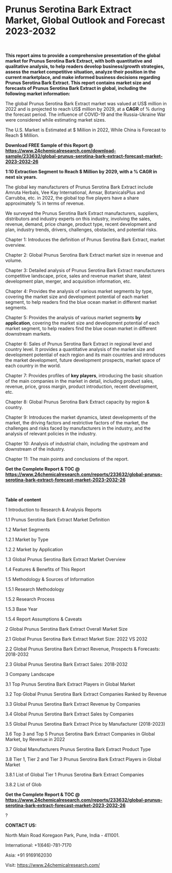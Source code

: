 <h1>Prunus Serotina Bark Extract Market, Global Outlook and Forecast 2023-2032</h1><br/><p><strong>This report aims to provide a comprehensive presentation of the global market for Prunus Serotina Bark Extract, with both quantitative and qualitative analysis, to help readers develop business/growth strategies, assess the market competitive situation, analyze their position in the current marketplace, and make informed business decisions regarding Prunus Serotina Bark Extract. This report contains market size and forecasts of Prunus Serotina Bark Extract in global, including the following market information:</strong></p>
 
 
 
 <p>The global Prunus Serotina Bark Extract market was valued at US$ million in 2022 and is projected to reach US$ million by 2029, at a <strong>CAGR</strong> of % during the forecast period. The influence of COVID-19 and the Russia-Ukraine War were considered while estimating market sizes.</p>
 
 
 
 <p>The U.S. Market is Estimated at $ Million in 2022, While China is Forecast to Reach $ Million.</p>
 
 
 
 <div><b>Download FREE Sample of this Report @ <a href="https://www.24chemicalresearch.com/download-sample/233632/global-prunus-serotina-bark-extract-forecast-market-2023-2032-26">https://www.24chemicalresearch.com/download-sample/233632/global-prunus-serotina-bark-extract-forecast-market-2023-2032-26</a></b></div>
 
 
 
 <p><strong>1:10 Extraction Segment to Reach $ Million by 2029, with a % <strong>CAGR</strong> in next six years.</strong></p>
 
 
 
 <p>The global key manufacturers of Prunus Serotina Bark Extract include Amruta Herbals, Vee Kay International, Amsar, BotanicalsPlus and Carrubba, etc. in 2022, the global top five players have a share approximately % in terms of revenue.</p>
 
 
 
 <p>We surveyed the Prunus Serotina Bark Extract manufacturers, suppliers, distributors and industry experts on this industry, involving the sales, revenue, demand, price change, product type, recent development and plan, industry trends, drivers, challenges, obstacles, and potential risks.</p>
 
 
 
 <p>Chapter 1: Introduces the definition of Prunus Serotina Bark Extract, market overview.</p>
 
 
 
 <p>Chapter 2: Global Prunus Serotina Bark Extract market size in revenue and volume.</p>
 
 
 
 <p>Chapter 3: Detailed analysis of Prunus Serotina Bark Extract manufacturers competitive landscape, price, sales and revenue market share, latest development plan, merger, and acquisition information, etc.</p>
 
 
 
 <p>Chapter 4: Provides the analysis of various market segments by type, covering the market size and development potential of each market segment, to help readers find the blue ocean market in different market segments.</p>
 
 
 
 <p>Chapter 5: Provides the analysis of various market segments <strong>by application</strong>, covering the market size and development potential of each market segment, to help readers find the blue ocean market in different downstream markets.</p>
 
 
 
 <p>Chapter 6: Sales of Prunus Serotina Bark Extract in regional level and country level. It provides a quantitative analysis of the market size and development potential of each region and its main countries and introduces the market development, future development prospects, market space of each country in the world.</p>
 
 
 
 <p>Chapter 7: Provides profiles of <strong>key players</strong>, introducing the basic situation of the main companies in the market in detail, including product sales, revenue, price, gross margin, product introduction, recent development, etc.</p>
 
 
 
 <p>Chapter 8: Global Prunus Serotina Bark Extract capacity by region & country.</p>
 
 
 
 <p>Chapter 9: Introduces the market dynamics, latest developments of the market, the driving factors and restrictive factors of the market, the challenges and risks faced by manufacturers in the industry, and the analysis of relevant policies in the industry.</p>
 
 
 
 <p>Chapter 10: Analysis of industrial chain, including the upstream and downstream of the industry.</p>
 
 
 
 <p>Chapter 11: The main points and conclusions of the report.</p>
 
 
 
 <div><b>Get the Complete Report & TOC @ <a href="https://www.24chemicalresearch.com/reports/233632/global-prunus-serotina-bark-extract-forecast-market-2023-2032-26">https://www.24chemicalresearch.com/reports/233632/global-prunus-serotina-bark-extract-forecast-market-2023-2032-26</a></b></div>
 
 
 
 <p><br />
 
 <b>Table of content</b></p>
 
 
 
 <p>1 Introduction to Research & Analysis Reports<br />
 
 1.1 Prunus Serotina Bark Extract Market Definition<br />
 
 1.2 Market Segments<br />
 
 1.2.1 Market by Type<br />
 
 1.2.2 Market by Application<br />
 
 1.3 Global Prunus Serotina Bark Extract Market Overview<br />
 
 1.4 Features & Benefits of This Report<br />
 
 1.5 Methodology & Sources of Information<br />
 
 1.5.1 Research Methodology<br />
 
 1.5.2 Research Process<br />
 
 1.5.3 Base Year<br />
 
 1.5.4 Report Assumptions & Caveats<br />
 
 2 Global Prunus Serotina Bark Extract Overall Market Size<br />
 
 2.1 Global Prunus Serotina Bark Extract Market Size: 2022 VS 2032<br />
 
 2.2 Global Prunus Serotina Bark Extract Revenue, Prospects & Forecasts: 2018-2032<br />
 
 2.3 Global Prunus Serotina Bark Extract Sales: 2018-2032<br />
 
 3 Company Landscape<br />
 
 3.1 Top Prunus Serotina Bark Extract Players in Global Market<br />
 
 3.2 Top Global Prunus Serotina Bark Extract Companies Ranked by Revenue<br />
 
 3.3 Global Prunus Serotina Bark Extract Revenue by Companies<br />
 
 3.4 Global Prunus Serotina Bark Extract Sales by Companies<br />
 
 3.5 Global Prunus Serotina Bark Extract Price by Manufacturer (2018-2023)<br />
 
 3.6 Top 3 and Top 5 Prunus Serotina Bark Extract Companies in Global Market, by Revenue in 2022<br />
 
 3.7 Global Manufacturers Prunus Serotina Bark Extract Product Type<br />
 
 3.8 Tier 1, Tier 2 and Tier 3 Prunus Serotina Bark Extract Players in Global Market<br />
 
 3.8.1 List of Global Tier 1 Prunus Serotina Bark Extract Companies<br />
 
 3.8.2 List of Glob</p>
 
 
 
 <div><b>Get the Complete Report & TOC @ <a href="https://www.24chemicalresearch.com/reports/233632/global-prunus-serotina-bark-extract-forecast-market-2023-2032-26">https://www.24chemicalresearch.com/reports/233632/global-prunus-serotina-bark-extract-forecast-market-2023-2032-26</a></b></div>
 
 
 
 <p>? </p>
 
 
 
 <p><b>CONTACT US:</b><br />
 
 North Main Road Koregaon Park, Pune, India - 411001.<br />
 
 International: +1(646)-781-7170<br />
 
 Asia: +91 9169162030<br />
 
 Visit: <a href="https://www.24chemicalresearch.com/">https://www.24chemicalresearch.com/</a></p>